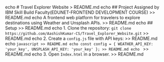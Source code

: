 echo # Travel Explorer Website > README.md
echo ## Project Assigned by IBM Skill Build Faculty(EDUNET-FRONTEND DEVELOPMENT COURSE) >> README.md
echo A frontend web platform for travelers to explore destinations using Weather and Unsplash APIs. >> README.md
echo ## Setup >> README.md
echo 1. Clone the repository: `git clone https://github.com/AashishKumar-CS/Travel_Explorer_Website.git` >> README.md
echo 2. Create a `config.js` file with API keys: >> README.md
echo ```javascript >> README.md
echo const config = { WEATHER_API_KEY: 'your_key', UNSPLASH_API_KEY: 'your_key' }; >> README.md
echo ``` >> README.md
echo 3. Open `Index.html` in a browser. >> README.md